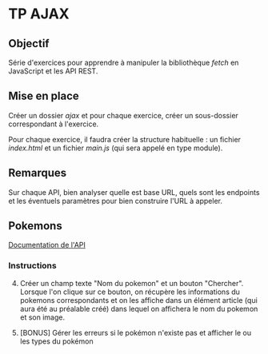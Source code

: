 # TP AJAX

## Objectif

Série d'exercices pour apprendre à manipuler la bibliothèque *fetch* en JavaScript et les API REST.

## Mise en place

Créer un dossier *ajax* et pour chaque exercice, créer un sous-dossier correspondant à l'exercice.

Pour chaque exercice, il faudra créer la structure habituelle : un fichier *index.html* et un fichier *main.js* (qui sera appelé en type module).

## Remarques

Sur chaque API, bien analyser quelle est base URL, quels sont les endpoints et les éventuels paramètres pour bien construire l'URL à appeler.

## Pokemons

[Documentation de l'API](https://pokeapi.co/docs/v2)

### Instructions

4. Créer un champ texte "Nom du pokemon" et un bouton "Chercher". Lorsque l'on clique sur ce bouton, on récupère les informations du pokemons correspondants et on les affiche dans un élément article (qui aura été au préalable créé) dans lequel on affichera le nom du pokemon et son image.

5. [BONUS] Gérer les erreurs si le pokémon n'existe pas et afficher le ou les types du pokémon
